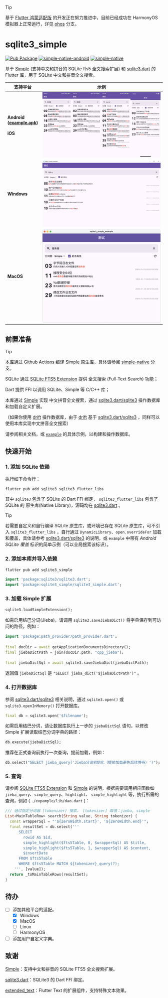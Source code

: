 > [!TIP]
>
> 基于 [Flutter 鸿蒙适配版](https://gitee.com/harmonycommando_flutter/flutter) 的开发正在努力推进中，目前已经成功在 HarmonyOS 模拟器上正常运行，详见 [ohos](https://github.com/SageMik/sqlite3_simple/tree/ohos) 分支。

# sqlite3_simple

[![Pub Package](https://img.shields.io/pub/v/sqlite3_simple)](https://pub.dev/packages/sqlite3_simple)  [![simple-native-android](https://img.shields.io/maven-central/v/io.github.sagemik/simple-native-android?label=simple-native-android)](https://central.sonatype.com/artifact/io.github.sagemik/simple-native-android)  [![simple-native](https://img.shields.io/github/actions/workflow/status/SageMik/sqlite3_simple/simple.yml?branch=simple-native&label=simple-native)](https://github.com/SageMik/sqlite3_simple/tree/simple-native)

基于 [Simple](https://github.com/wangfenjin/simple) (支持中文和拼音的 SQLite fts5 全文搜索扩展) 和 [sqlite3.dart](https://github.com/simolus3/sqlite3.dart) 的 Flutter 库，用于 SQLite 中文和拼音全文搜索。

| 支持平台                                                                                                                            | 示例                                            |
|---------------------------------------------------------------------------------------------------------------------------------| ----------------------------------------------- |
| **Android<br />([example.apk](https://github.com/SageMik/sqlite3_simple/releases/download/v1.0.3/example.apk))<br /><br />iOS** | ![Android, iOS 示例](img/example/android-ios.jpg) |
| **Windows**                                                                                                                     | ![Windows 示例](img/example/windows.jpg)          |
| **MacOS**                                                                                                                       | ![MacOS 示例](img/example/macos.png)              |

## 前置准备

> [!TIP]
>
> 本库通过 Github Actions 编译 Simple 原生库，具体请参阅 [simple-native](https://github.com/SageMik/sqlite3_simple/tree/simple-native) 分支。

SQLite 通过 [SQLite FTS5 Extension](https://sqlite.org/fts5.html) 提供 全文搜索 (Full-Text Search) 功能；

Dart 提供 FFI 以调用 SQLite、Simple 等 C/C++ 库；

本库通过 [Simple](https://github.com/wangfenjin/simple) 实现 中文拼音全文搜索，通过 [sqlite3.dart/sqlite3](https://github.com/simolus3/sqlite3.dart/tree/main/sqlite3) 操作数据库和加载自定义扩展。

（如果你使用 [drift](https://github.com/simolus3/drift) 操作数据库，由于 [drift](https://github.com/simolus3/drift) 基于 [sqlite3.dart/sqlite3](https://github.com/simolus3/sqlite3.dart/tree/main/sqlite3) ，同样可以使用本库实现中文拼音全文搜索）

请参阅相关文档，或 [`example`](./example) 的具体示例，以构建和操作数据库。

## 快速开始

### 1. 添加 SQLite 依赖

执行如下命令行：

```shell
flutter pub add sqlite3 sqlite3_flutter_libs
```

其中 `sqlite3` 包含了 SQLite 的 Dart FFI 绑定， `sqlite3_flutter_libs` 包含了 SQLite 的 原生库(Native Library)，源码均在 [sqlite3.dart](https://github.com/simolus3/sqlite3.dart) 。

> [!TIP]
>
> 若需要自定义和自行编译 SQLite 原生库，或环境已存在 SQLite 原生库，可不引入 `sqlite3_flutter_libs` ，自行通过 `DynamicLibrary`、`open.overrideFor` 加载和覆盖，具体请参考 [sqlite3.dart/sqlite3](https://github.com/simolus3/sqlite3.dart/tree/main/sqlite3#manually-providing-sqlite3-libraries) 的说明，或 `example` 中带有 *Android SQLite 覆盖* 标识的简单示例（可以全局搜索该标识）。

### 2. 添加本库并导入依赖

```shell
flutter pub add sqlite3_simple
```

```dart
import 'package:sqlite3/sqlite3.dart';
import 'package:sqlite3_simple/sqlite3_simple.dart';
```

### 3. 加载 Simple 扩展

```dart
sqlite3.loadSimpleExtension();
```

如需启用结巴分词(Jieba)，请调用 `sqlite3.saveJiebaDict()` 将字典保存到可访问的路径，例如：

```dart
import 'package:path_provider/path_provider.dart';

final docDir = await getApplicationDocumentsDirectory();
final jiebaDictPath = join(docDir.path, "cpp_jieba");

final jiebaDictSql = await sqlite3.saveJiebaDict(jiebaDictPath);
```

返回值 `jiebaDictSql` 是 `"SELECT jieba_dict('$jiebaDictPath')"` 。

### 4. 打开数据库

参阅 [sqlite3.dart/sqlite3](https://github.com/simolus3/sqlite3.dart/tree/main/sqlite3) 相关说明，通过 `sqlite3.open()` 或 `sqlite3.openInMemory()` 打开数据库。

```dart
final db = sqlite3.open('$filename');
```

如需启用结巴分词，请让数据库执行上一步的 `jiebaDictSql` 语句，以修改 Simple 扩展读取结巴分词字典的路径：

```dart
db.execute(jiebaDictSql);
```

推荐在正式查询前执行一次查询，提前加载，例如：

```dart
db.select("SELECT jieba_query('Jieba分词初始化（提前加载避免后续等待）')");
```

### 5. 查询

请参阅 [SQLite FTS5 Extension](https://sqlite.org/fts5.html) 和 [Simple](https://github.com/wangfenjin/simple) 的说明，根据需要调用相应函数如 `jieba_query`、`simple_query`、`highlight`、  `simple_highlight` 等，执行所需的查询，例如 (  `./expample/lib/dao.dart` )：

```dart
/// 通过指定分词器 [tokenizer] 搜索， [tokenizer] 取值：jieba, simple
List<MainTableRow> search(String value, String tokenizer) {
  const wrapperSql = "'${ZeroWidth.start}', '${ZeroWidth.end}'";
  final resultSet = db.select('''
      SELECT 
        rowid AS $id, 
        simple_highlight($fts5Table, 0, $wrapperSql) AS $title, 
        simple_highlight($fts5Table, 1, $wrapperSql) AS $content, 
        $insertDate 
      FROM $fts5Table 
      WHERE $fts5Table MATCH ${tokenizer}_query(?);
    ''', [value]);
  return _toMainTableRows(resultSet);
}
```

## 待办

- [ ] 添加其他平台的适配。
  - [X] Windows
  - [X] MacOS
  - [ ] Linux
  - [ ] HarmonyOS
- [ ] 添加用户自定义字典。

## 致谢

[Simple](https://github.com/wangfenjin/simple)：支持中文和拼音的 SQLite FTS5 全文搜索扩展。

[sqlite3.dart](https://github.com/simolus3/sqlite3.dart)：SQLite3 的 Dart FFI 绑定。

[extended_text](https://github.com/fluttercandies/extended_text/)：Flutter Text 的扩展组件，支持特殊文本效果。

